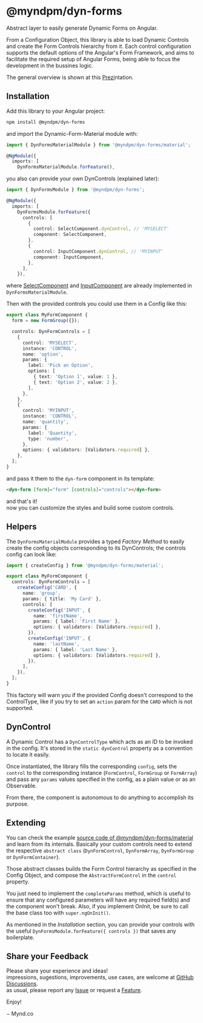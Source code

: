 # @myndpm/dyn-forms

Abstract layer to easily generate Dynamic Forms on Angular.

From a Configuration Object, this library is able to load Dynamic Controls
and create the Form Controls hierarchy from it. Each control configuration supports the default
options of the Angular's Form Framework, and aims to facilitate the required setup of Angular Forms,
being able to focus the development in the bussines logic.

The general overview is shown at this [Prezi](https://prezi.com/view/4Ok1bgCWvf0g26FMVwfx/)ntation.

## Installation

Add this library to your Angular project:

```bash
npm install @myndpm/dyn-forms
```

and import the Dynamic-Form-Material module with:

```typescript
import { DynFormsMaterialModule } from '@myndpm/dyn-forms/material';

@NgModule({
  imports: [
    DynFormsMaterialModule.forFeature(),
```

you also can provide your own DynControls (explained later):

```typescript
import { DynFormsModule } from '@myndpm/dyn-forms';

@NgModule({
  imports: [
    DynFormsModule.forFeature({
      controls: [
        {
          control: SelectComponent.dynControl, // 'MYSELECT'
          component: SelectComponent,
        },
        {
          control: InputComponent.dynControl, // 'MYINPUT'
          component: InputComponent,
        },
      ],
    }),
```

where [SelectComponent](https://github.com/Mynd-Management/open-source/blob/master/libs/forms/material/src/components/select/select.component.ts)
and [InputComponent](https://github.com/Mynd-Management/open-source/blob/master/libs/forms/material/src/components/input/input.component.ts)
are already implemented in `DynFormsMaterialModule`.

Then with the provided controls you could use them in a Config like this:

```typescript
export class MyFormComponent {
  form = new FormGroup({});

  controls: DynFormControls = [
    {
      control: 'MYSELECT',
      instance: 'CONTROL',
      name: 'option',
      params: {
        label: 'Pick an Option',
        options: [
          { text: 'Option 1', value: 1 },
          { text: 'Option 2', value: 2 },
        ],
      },
    },
    {
      control: 'MYINPUT',
      instance: 'CONTROL',
      name: 'quantity',
      params: {
        label: 'Quantity',
        type: 'number',
      },
      options: { validators: [Validators.required] },
    },
  ];
}
```

and pass it them to the `dyn-form` component in its template:

```html
<dyn-form [form]="form" [controls]="controls"></dyn-form>
```

and that's it!  
now you can customize the styles and build some custom controls.

## Helpers

The `DynFormsMaterialModule` provides a typed _Factory Method_ to easily create
the config objects corresponding to its DynControls; the controls config can look like:

```typescript
import { createConfig } from '@myndpm/dyn-forms/material';

export class MyFormComponent {
  controls: DynFormControls = [
    createConfig('CARD', {
      name: 'group',
      params: { title: 'My Card' },
      controls: [
        createConfig('INPUT', {
          name: 'firstName',
          params: { label: 'First Name' },
          options: { validators: [Validators.required] },
        }),
        createConfig('INPUT', {
          name: 'lastName',
          params: { label: 'Last Name' },
          options: { validators: [Validators.required] },
        }),
      ],
    }),
  ];
}
```

This factory will warn you if the provided Config doesn't correspond to the ControlType,
like if you try to set an `action` param for the `CARD` which is not supported.

## DynControl

A Dynamic Control has a `DynControlType` which acts as an ID to be invoked in the config.
It's stored in the `static dynControl` property as a convention to locate it easily.

Once instantiated, the library fills the corresponding `config`, sets the `control` to the
corresponding instance (`FormControl`, `FormGroup` or `FormArray`) and pass any `params` values
specified in the config, as a plain value or as an Observable.

From there, the component is autonomous to do anything to accomplish its purpose.

## Extending

You can check the example [source code of @myndpm/dyn-forms/material](https://github.com/matheo/angular/tree/master/libs/forms/material/src) and learn from its internals.
Basically your custom controls need to extend the respective `abstract class`
(`DynFormControl`, `DynFormArray`, `DynFormGroup` or `DynFormContainer`).

Those abstract classes builds the Form Control hierarchy as specified in the Config Object,
and compose the `AbstractFormControl` in the `control` property.

You just need to implement the `completeParams` method, which is useful to ensure that any
configured parameters will have any required field(s) and the component won't break.
Also, if you implement OnInit, be sure to call the base class too with `super.ngOnInit()`.

As mentioned in the _Installation_ section, you can provide your controls with the useful
`DynFormsModule.forFeature({ controls })` that saves any boilerplate.

## Share your Feedback

Please share your experience and ideas!  
impressions, sugestions, improvements, use cases, are welcome at [GitHub Discussions](https://github.com/Mynd-Management/open-source/discussions).  
as usual, please report any [Issue](https://github.com/Mynd-Management/open-source/issues/new?labels=bug&template=bug-report.md)
or request a [Feature](https://github.com/Mynd-Management/open-source/issues/new?labels=enhancement&template=feature-request.md).

Enjoy!

&#8722; Mynd.co
